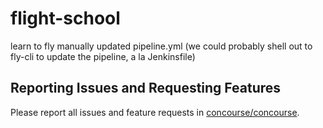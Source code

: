 # flight-school
learn to fly
manually updated pipeline.yml (we could probably shell out to fly-cli to update the pipeline, a la Jenkinsfile)
## Reporting Issues and Requesting Features

Please report all issues and feature requests in [concourse/concourse](https://github.com/concourse/concourse/issues).
